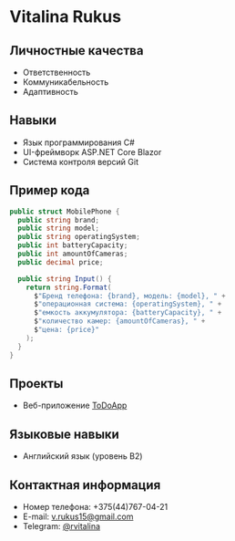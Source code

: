 # Vitalina Rukus

## Личностные качества
- Ответственность
- Коммуникабельность
- Адаптивность

## Навыки
- Язык программирования C#
- UI-фреймворк ASP.NET Core Blazor
- Система контроля версий Git

## Пример кода
```csharp
public struct MobilePhone {
  public string brand;
  public string model;
  public string operatingSystem;
  public int batteryCapacity;
  public int amountOfCameras;
  public decimal price;

  public string Input() {
    return string.Format(
      $"Бренд телефона: {brand}, модель: {model}, " +
      $"операционная система: {operatingSystem}, " +
      $"емкость аккумулятора: {batteryCapacity}, " +
      $"количество камер: {amountOfCameras}, " +
      $"цена: {price}"
    );
  }
}
```

## Проекты
- Веб-приложение [ToDoApp](https://github.com/rvitalina/ToDoApp)

## Языковые навыки
- Английский язык (уровень B2)

## Контактная информация
- Номер телефона: +375(44)767-04-21
- E-mail: v.rukus15@gmail.com
- Telegram: [@rvitalina](https://t.me/rvitalina)